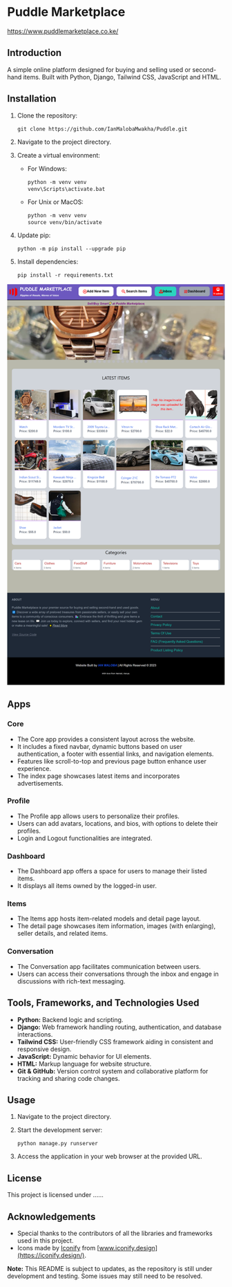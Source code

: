 # Puddle Marketplace
https://www.puddlemarketplace.co.ke/

## Introduction
A simple online platform designed for buying and selling used or second-hand items. Built with Python, Django, Tailwind CSS, JavaScript and HTML.


## Installation

1. Clone the repository:
    ```
    git clone https://github.com/IanMalobaMwakha/Puddle.git
    ```

2. Navigate to the project directory.

3. Create a virtual environment:
    - For Windows:
        ```
        python -m venv venv
        venv\Scripts\activate.bat
        ```
    - For Unix or MacOS:
        ```
        python -m venv venv
        source venv/bin/activate
        ```

4. Update pip:
    ```
    python -m pip install --upgrade pip
    ```

5. Install dependencies:
    ```
    pip install -r requirements.txt
    ```

![Puddle Marketplace Frontpage](puddle/media/readme_images/frontpage.png)

## Apps

### Core
- The Core app provides a consistent layout across the website.
- It includes a fixed navbar, dynamic buttons based on user authentication, a footer with essential links, and navigation elements.
- Features like scroll-to-top and previous page button enhance user experience.
- The index page showcases latest items and incorporates advertisements.

### Profile
- The Profile app allows users to personalize their profiles.
- Users can add avatars, locations, and bios, with options to delete their profiles.
- Login and Logout functionalities are integrated.

### Dashboard
- The Dashboard app offers a space for users to manage their listed items.
- It displays all items owned by the logged-in user.

### Items
- The Items app hosts item-related models and detail page layout.
- The detail page showcases item information, images (with enlarging), seller details, and related items.

### Conversation
- The Conversation app facilitates communication between users.
- Users can access their conversations through the inbox and engage in discussions with rich-text messaging.

## Tools, Frameworks, and Technologies Used
- **Python:** Backend logic and scripting.
- **Django:** Web framework handling routing, authentication, and database interactions.
- **Tailwind CSS:** User-friendly CSS framework aiding in consistent and responsive design.
- **JavaScript:** Dynamic behavior for UI elements.
- **HTML:** Markup language for website structure.
- **Git & GitHub:** Version control system and collaborative platform for tracking and sharing code changes.


## Usage

1. Navigate to the project directory.

2. Start the development server:
    ```
    python manage.py runserver
    ```

3. Access the application in your web browser at the provided URL.

## License

This project is licensed under ......

## Acknowledgements

- Special thanks to the contributors of all the libraries and frameworks used in this project.
- Icons made by [Iconify](https://github.com/iconify/iconify) from [www.iconify.design](https://iconify.design/).




**Note:**
This README is subject to updates, as the repository is still under development and testing. Some issues may still need to be resolved.
